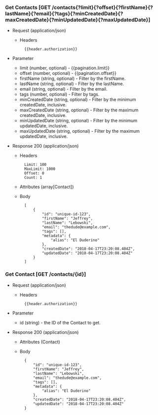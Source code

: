 ### Get Contacts [GET /contacts{?limit}{?offset}{?firstName}{?lastName}{?email}{?tags}{?minCreatedDate}{?maxCreatedDate}{?minUpdatedDate}{?maxUpdatedDate}]

+ Request (application/json)
    + Headers
    
            {{header.authorization}}
        
+ Parameter
    + limit (number, optional) - {{pagination.limit}}
    + offset (number, optional) - {{pagination.offset}}
    + firstName (string, optional) - Filter by the firstName.
    + lastName (string, optional) - Filter by the lastName.
    + email (string, optional) - Filter by the email.
    + tags (number, optional) - Filter by tags.
    + minCreatedDate (string, optional) - Filter by the minimum createdDate, inclusive.
    + maxCreatedDate (string, optional) - Filter by the maximum createdDate, inclusive.
    + minUpdatedDate (string, optional) - Filter by the minimum updatedDate, inclusive.
    + maxUpdatedDate (string, optional) - Filter by the maximum updatedDate, inclusive.
    
+ Response 200 (application/json)
    + Headers
        
            Limit: 100
            MaxLimit: 1000
            Offset: 0
            Count: 1

    + Attributes (array[Contact])

    + Body

            [
                {
                    "id": "unique-id-123",
                    "firstName": "Jeffrey",
                    "lastName": "Lebowski",
                    "email": "thedude@example.com",
                    "tags": [],
                    "metadata": {
                        "alias": "El Duderino"
                    },
                    "createdDate": "2018-04-17T23:20:08.404Z",
                    "updatedDate": "2018-04-17T23:20:08.404Z"
                }
            ]

### Get Contact [GET /contacts/{id}]

+ Request (application/json)
    + Headers
    
            {{header.authorization}}

+ Parameter
    + id (string) - the ID of the Contact to get.

+ Response 200 (application/json)
    + Attributes (Contact)

    + Body

            {
                "id": "unique-id-123",
                "firstName": "Jeffrey",
                "lastName": "Lebowski",
                "email": "thedude@example.com",
                "tags": [],
                "metadata": {
                    "alias": "El Duderino"
                },
                "createdDate": "2018-04-17T23:20:08.404Z",
                "updatedDate": "2018-04-17T23:20:08.404Z"
            }
